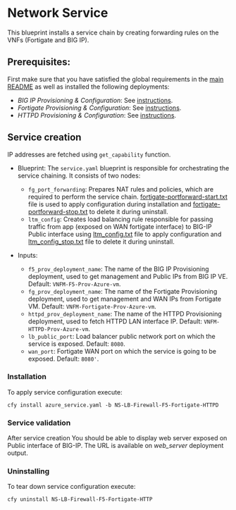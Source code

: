 # Network Service

This blueprint installs a service chain by creating forwarding rules on the VNFs (Fortigate and BIG IP).

## Prerequisites:

First make sure that you have satisfied the global requirements in the [main README](../README.md) as well as installed the following deployments:

  * *BIG IP Provisioning & Configuration*: See [instructions](../bigip/README.md).
  * *Fortigate Provisioning & Configuration*: See [instructions](../fortigate/README.md).
  * *HTTPD Provisioning & Configuration*: See [instructions](../httpd/README.md).

## Service creation

IP addresses are fetched using `get_capability` function.

* Blueprint: The `service.yaml` blueprint is responsible for orchestrating the service chaining. It consists of two nodes:
  * `fg_port_forwarding`: Prepares NAT rules and policies, which are required to perform the service chain. [fortigate-portforward-start.txt](Resources/templates/fortigate-portforward-start.txt) file is used to apply configuration during installation and [fortigate-portforward-stop.txt](Resources/templates/fortigate-portforward-stop.txt) to delete it during uninstall.
  * `ltm_config`: Creates load balancing rule responsible for passing traffic from app (exposed on WAN fortigate interface) to BIG-IP Public interface using [ltm_config.txt](Resources/templates/azure/ltm_config.txt) file to apply configuration and [ltm_config_stop.txt](Resources/templates/azure/ltm_config_stop.txt) file to delete it during uninstall.

* Inputs:
  * `f5_prov_deployment_name`: The name of the BIG IP Provisioning deployment, used to get management and Public IPs from BIG IP VE. Default: `VNFM-F5-Prov-Azure-vm`.
  * `fg_prov_deployment_name`: The name of the Fortigate Provisioning deployment, used to get management and WAN IPs from Fortigate VM. Default: `VNFM-Fortigate-Prov-Azure-vm`.
  * `httpd_prov_deployment_name`: The name of the HTTPD Provisioning deployment, used to fetch HTTPD LAN interface IP. Default: `VNFM-HTTPD-Prov-Azure-vm`.
  * `lb_public_port`: Load balancer public network port on which the service is exposed. Default: `8080`.
  * `wan_port`: Fortigate WAN port on which the service is going to be exposed. Default: `8080'`.

### Installation

To apply service configuration execute:

``cfy install azure_service.yaml -b NS-LB-Firewall-F5-Fortigate-HTTPD``

### Service validation

After service creation You should be able to display web server exposed on Public interface of BIG-IP. The URL is available on *web_server* deployment output.

### Uninstalling

To tear down service configuration execute:

``cfy uninstall NS-LB-Firewall-F5-Fortigate-HTTP``
